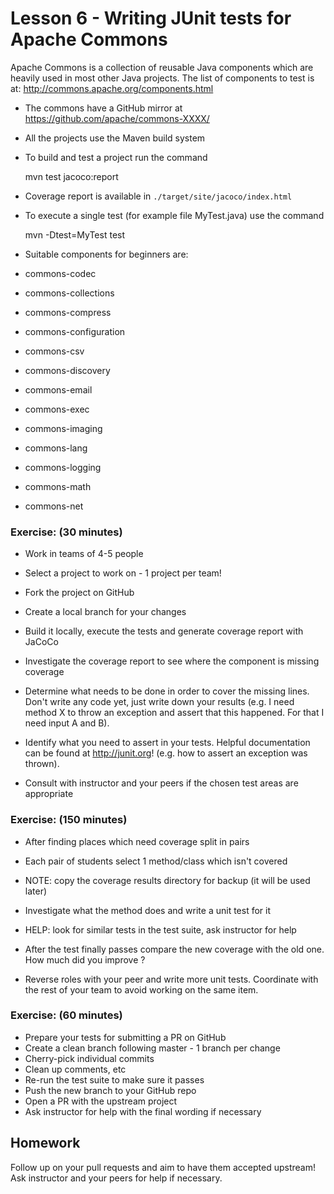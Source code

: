 # Lesson 6 - Writing JUnit tests for Apache Commons

Apache Commons is a collection of reusable Java components which are heavily
used in most other Java projects. The list of components to test is at:
http://commons.apache.org/components.html

* The commons have a GitHub mirror at https://github.com/apache/commons-XXXX/
* All the projects use the Maven build system
* To build and test a project run the command

    mvn test jacoco:report

* Coverage report is available in `./target/site/jacoco/index.html`
* To execute a single test (for example file MyTest.java) use the command

    mvn -Dtest=MyTest test

* Suitable components for beginners are:
 * commons-codec
 * commons-collections
 * commons-compress
 * commons-configuration
 * commons-csv
 * commons-discovery
 * commons-email
 * commons-exec
 * commons-imaging
 * commons-lang
 * commons-logging
 * commons-math
 * commons-net


### Exercise: (30 minutes)

* Work in teams of 4-5 people
* Select a project to work on - 1 project per team!
* Fork the project on GitHub
* Create a local branch for your changes
* Build it locally, execute the tests and generate coverage report with JaCoCo
* Investigate the coverage report to see where the component is missing coverage
* Determine what needs to be done in order to cover the missing lines.
Don't write any code yet, just write down your results (e.g. I need method X to
throw an exception and assert that this happened. For that I need input A and B).
* Identify what you need to assert in your tests. Helpful documentation can be
found at http://junit.org! (e.g. how to assert an exception was thrown).

* Consult with instructor and your peers if the chosen test areas are
appropriate

### Exercise: (150 minutes)

* After finding places which need coverage split in pairs
* Each pair of students select 1 method/class which isn't covered

* NOTE: copy the coverage results directory for backup (it will be used later)

* Investigate what the method does and write a unit test for it
* HELP: look for similar tests in the test suite, ask instructor for help

* After the test finally passes compare the new coverage with the old one.
How much did you improve ?

* Reverse roles with your peer and write more unit tests. Coordinate with
the rest of your team to avoid working on the same item.

### Exercise: (60 minutes)

* Prepare your tests for submitting a PR on GitHub
 * Create a clean branch following master - 1 branch per change
 * Cherry-pick individual commits
 * Clean up comments, etc
* Re-run the test suite to make sure it passes
* Push the new branch to your GitHub repo
* Open a PR with the upstream project
* Ask instructor for help with the final wording if necessary


## Homework

Follow up on your pull requests and aim to have them accepted upstream!
Ask instructor and your peers for help if necessary.

